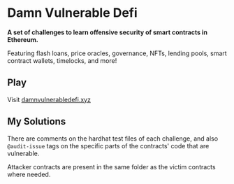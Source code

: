 # Damn Vulnerable Defi

**A set of challenges to learn offensive security of smart contracts in Ethereum.**

Featuring flash loans, price oracles, governance, NFTs, lending pools, smart contract wallets, timelocks, and more!

## Play

Visit [damnvulnerabledefi.xyz](https://damnvulnerabledefi.xyz)

## My Solutions

There are comments on the hardhat test files of each challenge, and also `@audit-issue` tags on the specific parts of the contracts' code that are vulnerable.

Attacker contracts are present in the same folder as the victim contracts where needed.
